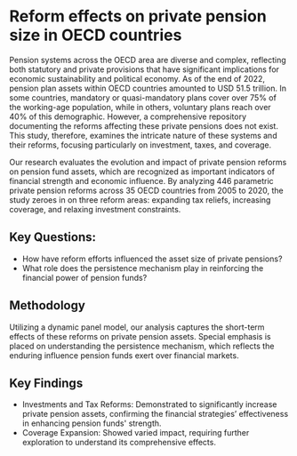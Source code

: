 # Reform effects on private pension size in OECD countries 

Pension systems across the OECD area are diverse and complex, reflecting both statutory and private provisions that have significant implications for economic sustainability and political economy. As of the end of 2022, pension plan assets within OECD countries amounted to USD 51.5 trillion. In some countries, mandatory or quasi-mandatory plans cover over 75% of the working-age population, while in others, voluntary plans reach over 40% of this demographic. However, a comprehensive repository documenting the reforms affecting these private pensions does not exist. This study, therefore, examines the intricate nature of these systems and their reforms, focusing particularly on investment, taxes, and coverage.

Our research evaluates the evolution and impact of private pension reforms on pension fund assets, which are recognized as important indicators of financial strength and economic influence. By analyzing 446 parametric private pension reforms across 35 OECD countries from 2005 to 2020, the study zeroes in on three reform areas: expanding tax reliefs, increasing coverage, and relaxing investment constraints.

## Key Questions:
- How have reform efforts influenced the asset size of private pensions?
- What role does the persistence mechanism play in reinforcing the financial power of pension funds?

## Methodology
Utilizing a dynamic panel model, our analysis captures the short-term effects of these reforms on private pension assets. Special emphasis is placed on understanding the persistence mechanism, which reflects the enduring influence pension funds exert over financial markets.

## Key Findings
- Investments and Tax Reforms: Demonstrated to significantly increase private pension assets, confirming the financial strategies’ effectiveness in enhancing pension funds' strength.
- Coverage Expansion: Showed varied impact, requiring further exploration to understand its comprehensive effects.
